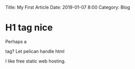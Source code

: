 Title: My First Article
Date: 2019-01-07 8:00
Category: Blog

# H1 tag nice

Perhaps a <p> tag? Let pelican handle html

I like free static web hosting.